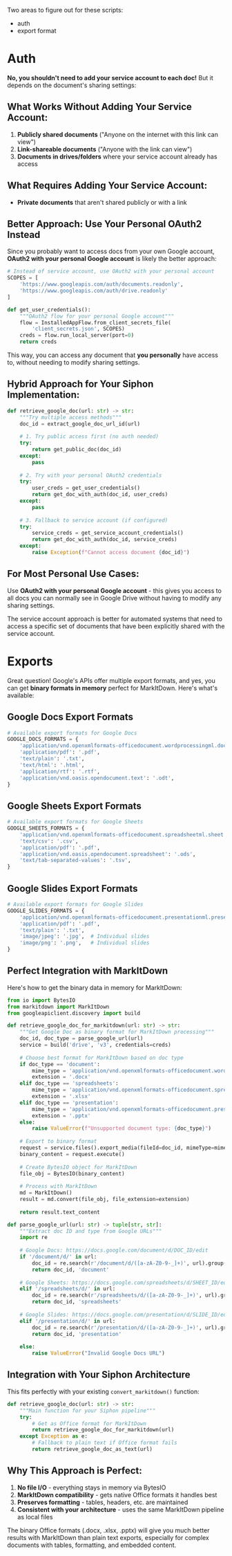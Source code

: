 Two areas to figure out for these scripts:
- auth
- export format

# Auth
**No, you shouldn't need to add your service account to each doc!** But it depends on the document's sharing settings:

## **What Works Without Adding Your Service Account:**

1. **Publicly shared documents** ("Anyone on the internet with this link can view")
2. **Link-shareable documents** ("Anyone with the link can view") 
3. **Documents in drives/folders** where your service account already has access

## **What Requires Adding Your Service Account:**

- **Private documents** that aren't shared publicly or with a link

## **Better Approach: Use Your Personal OAuth2 Instead**

Since you probably want to access docs from your own Google account, **OAuth2 with your personal Google account** is likely the better approach:

```python
# Instead of service account, use OAuth2 with your personal account
SCOPES = [
    'https://www.googleapis.com/auth/documents.readonly',
    'https://www.googleapis.com/auth/drive.readonly'
]

def get_user_credentials():
    """OAuth2 flow for your personal Google account"""
    flow = InstalledAppFlow.from_client_secrets_file(
        'client_secrets.json', SCOPES)
    creds = flow.run_local_server(port=0)
    return creds
```

This way, you can access any document that **you personally** have access to, without needing to modify sharing settings.

## **Hybrid Approach for Your Siphon Implementation:**

```python
def retrieve_google_doc(url: str) -> str:
    """Try multiple access methods"""
    doc_id = extract_google_doc_url_id(url)
    
    # 1. Try public access first (no auth needed)
    try:
        return get_public_doc(doc_id)
    except:
        pass
    
    # 2. Try with your personal OAuth2 credentials
    try:
        user_creds = get_user_credentials()
        return get_doc_with_auth(doc_id, user_creds)
    except:
        pass
    
    # 3. Fallback to service account (if configured)
    try:
        service_creds = get_service_account_credentials()
        return get_doc_with_auth(doc_id, service_creds)
    except:
        raise Exception(f"Cannot access document {doc_id}")
```

## **For Most Personal Use Cases:**

Use **OAuth2 with your personal Google account** - this gives you access to all docs you can normally see in Google Drive without having to modify any sharing settings.

The service account approach is better for automated systems that need to access a specific set of documents that have been explicitly shared with the service account.

# Exports

Great question! Google's APIs offer multiple export formats, and yes, you can get **binary formats in memory** perfect for MarkItDown. Here's what's available:

## **Google Docs Export Formats**

```python
# Available export formats for Google Docs
GOOGLE_DOCS_FORMATS = {
    'application/vnd.openxmlformats-officedocument.wordprocessingml.document': '.docx',  # Word
    'application/pdf': '.pdf',
    'text/plain': '.txt',
    'text/html': '.html',
    'application/rtf': '.rtf',
    'application/vnd.oasis.opendocument.text': '.odt',
}
```

## **Google Sheets Export Formats**

```python
# Available export formats for Google Sheets  
GOOGLE_SHEETS_FORMATS = {
    'application/vnd.openxmlformats-officedocument.spreadsheetml.sheet': '.xlsx',  # Excel
    'text/csv': '.csv',
    'application/pdf': '.pdf',
    'application/vnd.oasis.opendocument.spreadsheet': '.ods',
    'text/tab-separated-values': '.tsv',
}
```

## **Google Slides Export Formats**

```python
# Available export formats for Google Slides
GOOGLE_SLIDES_FORMATS = {
    'application/vnd.openxmlformats-officedocument.presentationml.presentation': '.pptx',  # PowerPoint
    'application/pdf': '.pdf',
    'text/plain': '.txt',
    'image/jpeg': '.jpg',  # Individual slides
    'image/png': '.png',   # Individual slides
}
```

## **Perfect Integration with MarkItDown**

Here's how to get the binary data in memory for MarkItDown:

```python
from io import BytesIO
from markitdown import MarkItDown
from googleapiclient.discovery import build

def retrieve_google_doc_for_markitdown(url: str) -> str:
    """Get Google Doc as binary format for MarkItDown processing"""
    doc_id, doc_type = parse_google_url(url)
    service = build('drive', 'v3', credentials=creds)
    
    # Choose best format for MarkItDown based on doc type
    if doc_type == 'document':
        mime_type = 'application/vnd.openxmlformats-officedocument.wordprocessingml.document'
        extension = '.docx'
    elif doc_type == 'spreadsheets':
        mime_type = 'application/vnd.openxmlformats-officedocument.spreadsheetml.sheet' 
        extension = '.xlsx'
    elif doc_type == 'presentation':
        mime_type = 'application/vnd.openxmlformats-officedocument.presentationml.presentation'
        extension = '.pptx'
    else:
        raise ValueError(f"Unsupported document type: {doc_type}")
    
    # Export to binary format
    request = service.files().export_media(fileId=doc_id, mimeType=mime_type)
    binary_content = request.execute()
    
    # Create BytesIO object for MarkItDown
    file_obj = BytesIO(binary_content)
    
    # Process with MarkItDown
    md = MarkItDown()
    result = md.convert(file_obj, file_extension=extension)
    
    return result.text_content

def parse_google_url(url: str) -> tuple[str, str]:
    """Extract doc ID and type from Google URLs"""
    import re
    
    # Google Docs: https://docs.google.com/document/d/DOC_ID/edit
    if '/document/d/' in url:
        doc_id = re.search(r'/document/d/([a-zA-Z0-9-_]+)', url).group(1)
        return doc_id, 'document'
    
    # Google Sheets: https://docs.google.com/spreadsheets/d/SHEET_ID/edit  
    elif '/spreadsheets/d/' in url:
        doc_id = re.search(r'/spreadsheets/d/([a-zA-Z0-9-_]+)', url).group(1)
        return doc_id, 'spreadsheets'
    
    # Google Slides: https://docs.google.com/presentation/d/SLIDE_ID/edit
    elif '/presentation/d/' in url:
        doc_id = re.search(r'/presentation/d/([a-zA-Z0-9-_]+)', url).group(1)
        return doc_id, 'presentation'
    
    else:
        raise ValueError("Invalid Google Docs URL")
```

## **Integration with Your Siphon Architecture**

This fits perfectly with your existing `convert_markitdown()` function:

```python
def retrieve_google_doc(url: str) -> str:
    """Main function for your Siphon pipeline"""
    try:
        # Get as Office format for MarkItDown
        return retrieve_google_doc_for_markitdown(url)
    except Exception as e:
        # Fallback to plain text if Office format fails
        return retrieve_google_doc_as_text(url)
```

## **Why This Approach is Perfect:**

1. **No file I/O** - everything stays in memory via BytesIO
2. **MarkItDown compatibility** - gets native Office formats it handles best
3. **Preserves formatting** - tables, headers, etc. are maintained
4. **Consistent with your architecture** - uses the same MarkItDown pipeline as local files

The binary Office formats (.docx, .xlsx, .pptx) will give you much better results with MarkItDown than plain text exports, especially for complex documents with tables, formatting, and embedded content.
